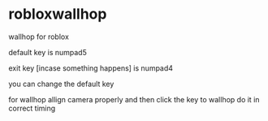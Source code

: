 # robloxwallhop
wallhop for roblox

default key is numpad5

exit key [incase something happens] is numpad4


you can change the default key

for wallhop allign camera properly and then click the key to wallhop do it in correct timing 
